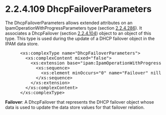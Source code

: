 <html dir="LTR" xmlns:mshelp="http://msdn.microsoft.com/mshelp" xmlns:ddue="http://ddue.schemas.microsoft.com/authoring/2003/5" xmlns:xlink="http://www.w3.org/1999/xlink" xmlns:tool="http://www.microsoft.com/tooltip">
 <body>
 <div id="header">
 <h1 class="heading">2.2.4.109 DhcpFailoverParameters</h1>
 </div>
 <div id="mainSection">
 <div id="mainBody">
 <div id="allHistory" class="saveHistory"></div>
 <div id="sectionSection0" class="section" name="collapseableSection">
 

<p>The DhcpFailoverParameters allows extended attributes on an
IpamOperationWithProgressParameters type (section <a href="99fc6063-33f2-47ef-8db7-91d89369e3dc.md">2.2.4.286</a>). It associates
a DhcpFailover (section <a href="5102b8c4-d548-4669-b23c-4972c58560d7.md">2.2.4.104</a>)
object to an object of this type. This type is used during the update of a DHCP
failover object in the IPAM data store.</p>

<dl>
<dd>
<div><pre> &lt;xs:complexType name=&quot;DhcpFailoverParameters&quot;&gt;
   &lt;xs:complexContent mixed=&quot;false&quot;&gt;
     &lt;xs:extension base=&quot;ipam:IpamOperationWithProgressParameters&quot;&gt;
       &lt;xs:sequence&gt;
         &lt;xs:element minOccurs=&quot;0&quot; name=&quot;Failover&quot; nillable=&quot;true&quot; type=&quot;ipam:DhcpFailover&quot; /&gt;
       &lt;/xs:sequence&gt;
     &lt;/xs:extension&gt;
   &lt;/xs:complexContent&gt;
 &lt;/xs:complexType&gt;
</pre></div>
</dd></dl>

<p><b>Failover</b>: A DhcpFailover that represents the
DHCP failover object whose data is used to update the data store values for
that failover relation.</p>


 </div>
 </div>
 </div>
 </body>
</html>